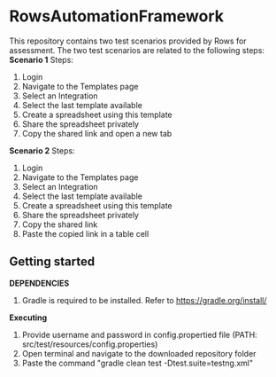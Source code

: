 # RowsAutomationFramework

This repository contains two test scenarios provided by Rows for assessment. The two test scenarios are related to the following steps:
**Scenario 1**
Steps:
1. Login
2. Navigate to the Templates page
3. Select an Integration
4. Select the last template available
5. Create a spreadsheet using this template
6. Share the spreadsheet privately
7. Copy the shared link and open a new tab

**Scenario 2**
Steps:
1. Login
2. Navigate to the Templates page
3. Select an Integration
4. Select the last template available
5. Create a spreadsheet using this template
6. Share the spreadsheet privately
7. Copy the shared link 
8. Paste the copied link in a table cell

Getting started
---------------
**DEPENDENCIES**
1. Gradle is required to be installed. Refer to https://gradle.org/install/

**Executing**
1. Provide username and password in config.propertied file (PATH: src/test/resources/config.properties)
2. Open terminal and navigate to the downloaded repository folder
3. Paste the command "gradle clean test -Dtest.suite=testng.xml"
